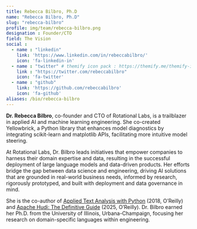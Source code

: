 ```yaml
---
title: Rebecca Bilbro, Ph.D
name: "Rebecca Bilbro, Ph.D"
slug: "rebecca-bilbro"
profile: img/team/rebecca-bilbro.png
designation : Founder/CTO
field: The Vision
social :
  - name : "linkedin"
    link: 'https://www.linkedin.com/in/rebeccabilbro/'
    icon: 'fa-linkedin-in'
  - name : "twitter" # themify icon pack : https://themify.me/themify-icons
    link : "https://twitter.com/rebeccabilbro"
    icon: 'fa-twitter'
  - name : "github"
    link: 'https://github.com/rebeccabilbro'
    icon: 'fa-github'
aliases: /bio/rebecca-bilbro
---
```

**Dr. Rebecca Bilbro**, co-founder and CTO of Rotational Labs, is a trailblazer in applied AI and machine learning engineering. She co-created Yellowbrick, a Python library that enhances model diagnostics by integrating scikit-learn and matplotlib APIs, facilitating more intuitive model steering. 

At Rotational Labs, Dr. Bilbro leads initiatives that empower companies to harness their domain expertise and data, resulting in the successful deployment of large language models and data-driven products. Her efforts bridge the gap between data science and engineering, driving AI solutions that are grounded in real-world business needs, informed by research, rigorously prototyped, and built with deployment and data governance in mind. 

She is the co-author of [Applied Text Analysis with Python](https://www.oreilly.com/library/view/applied-text-analysis/9781491963036/) (2018, O’Reilly) and [Apache Hudi: The Definitive Guide](https://www.oreilly.com/library/view/apache-hudi-the/9781098173821/) (2025, O’Reilly). Dr. Bilbro earned her Ph.D. from the University of Illinois, Urbana-Champaign, focusing her research on domain-specific languages within engineering.
